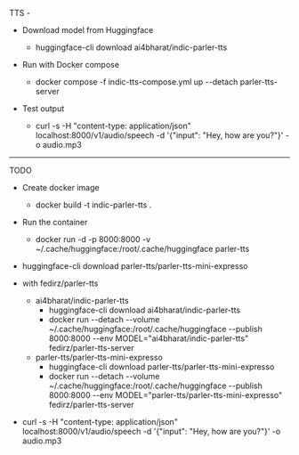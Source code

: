 TTS -

- Download model from Huggingface
  - huggingface-cli download ai4bharat/indic-parler-tts

- Run with Docker compose
  - docker compose -f indic-tts-compose.yml  up --detach parler-tts-server

- Test output
  - curl -s -H "content-type: application/json" localhost:8000/v1/audio/speech -d '{"input": "Hey, how are you?"}' -o audio.mp3


--- 
TODO

- Create docker image
  - docker build -t indic-parler-tts .

- Run the container
  -  docker run -d -p 8000:8000 -v ~/.cache/huggingface:/root/.cache/huggingface parler-tts



-  huggingface-cli download  parler-tts/parler-tts-mini-expresso

- with fedirz/parler-tts
  - ai4bharat/indic-parler-tts
    - huggingface-cli download ai4bharat/indic-parler-tts
    - docker run --detach --volume ~/.cache/huggingface:/root/.cache/huggingface --publish 8000:8000 --env MODEL="ai4bharat/indic-parler-tts" fedirz/parler-tts-server
  - parler-tts/parler-tts-mini-expresso
    -  huggingface-cli download  parler-tts/parler-tts-mini-expresso
    - docker run --detach --volume ~/.cache/huggingface:/root/.cache/huggingface --publish 8000:8000 --env MODEL="parler-tts/parler-tts-mini-expresso" fedirz/parler-tts-server

- curl -s -H "content-type: application/json" localhost:8000/v1/audio/speech -d '{"input": "Hey, how are you?"}' -o audio.mp3
